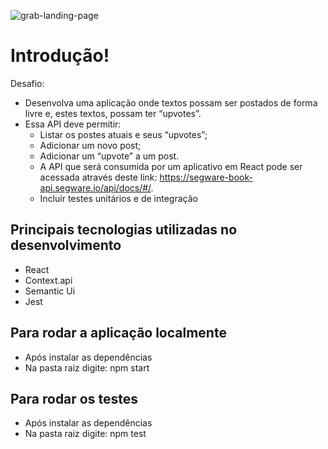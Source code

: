 ![grab-landing-page](https://j.gifs.com/k2ZlME.gif)

   # Introdução!

Desafio:
  - Desenvolva uma aplicação onde textos possam ser postados de forma livre e, estes textos, possam ter “upvotes”.
  - Essa API deve permitir:
    * Listar os postes atuais e seus “upvotes”;
    * Adicionar um novo post;
    * Adicionar um “upvote” a um post.
    * A API que será consumida por um aplicativo em React pode ser acessada através deste link: https://segware-book-api.segware.io/api/docs/#/. 
    * Incluir testes unitários e de integração
   

## Principais tecnologias utilizadas no desenvolvimento 
  * React 
  * Context.api 
  * Semantic Ui
  * Jest
 
  ## Para rodar a aplicação localmente
   - Após instalar as dependências  
   - Na pasta raiz digite: npm start

  ## Para rodar os testes 
   - Após instalar as dependências  
   - Na pasta raiz digite: npm test

